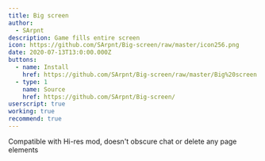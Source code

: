 ```yaml
---
title: Big screen
author:
  - SArpnt
description: Game fills entire screen
icon: https://github.com/SArpnt/Big-screen/raw/master/icon256.png
date: 2020-07-13T13:0:00.000Z
buttons:
  - name: Install
    href: https://github.com/SArpnt/Big-screen/raw/master/Big%20screen.user.js
  - type: 1
    name: Source
    href: https://github.com/SArpnt/Big-screen/
userscript: true
working: true
recommend: true
---
```

Compatible with Hi-res mod, doesn't obscure chat or delete any page elements
